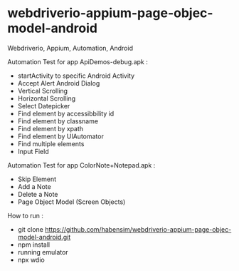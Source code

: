 # webdriverio-appium-page-objec-model-android
Webdriverio, Appium, Automation, Android

Automation Test for app ApiDemos-debug.apk : 
- startActivity to specific Android Activity
- Accept Alert Android Dialog
- Vertical Scrolling
- Horizontal Scrolling
- Select Datepicker
- Find element by accessibbility id
- Find element by classname
- Find element by xpath
- Find element by UIAutomator
- Find multiple elements
- Input Field

Automation Test for app ColorNote+Notepad.apk : 
- Skip Element
- Add a Note
- Delete a Note
- Page Object Model (Screen Objects)

How to run : 
- git clone https://github.com/habensim/webdriverio-appium-page-objec-model-android.git
- npm install
- running emulator
- npx wdio